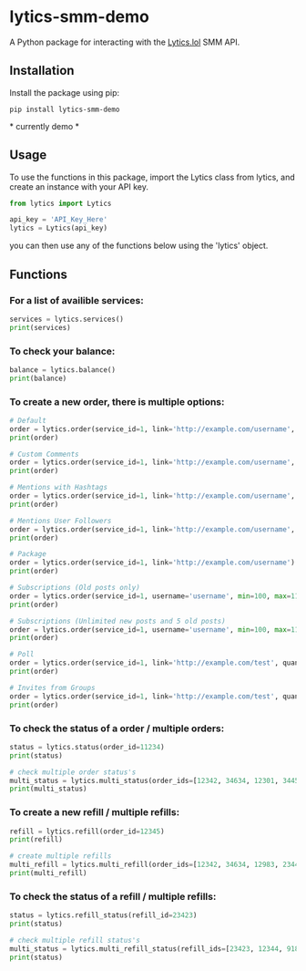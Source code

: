 # lytics-smm-demo

A Python package for interacting with the [Lytics.lol](https://lyticss.lol) SMM API.

## Installation

Install the package using pip:

```shell
pip install lytics-smm-demo
```
\* currently demo *

## Usage
To use the functions in this package, import the Lytics class from lytics, and create an instance with your API key.

```python
from lytics import Lytics

api_key = 'API_Key_Here'
lytics = Lytics(api_key)

```
you can then use any of the functions below using the 'lytics' object.

## Functions
### For a list of availible services: 
```python
services = lytics.services()
print(services)
```

### To check your balance:
```python
balance = lytics.balance()
print(balance)
```

### To create a new order, there is multiple options:
```python
# Default
order = lytics.order(service_id=1, link='http://example.com/username', quantity=100, runs=2, interval=5)
print(order)

# Custom Comments
order = lytics.order(service_id=1, link='http://example.com/username', comments="good pic\ngreat photo\n:)\n;)")
print(order)

# Mentions with Hashtags
order = lytics.order(service_id=1, link='http://example.com/username', quantity=100, usernames="test, testing", hashtags="#goodphoto")
print(order)

# Mentions User Followers
order = lytics.order(service_id=1, link='http://example.com/username', quantity=1000, username="test")
print(order)

# Package
order = lytics.order(service_id=1, link='http://example.com/username')
print(order)

# Subscriptions (Old posts only)
order = lytics.order(service_id=1, username='username', min=100, max=110, posts=0, delay=30, expiry='11/11/2022')
print(order)

# Subscriptions (Unlimited new posts and 5 old posts)
order = lytics.order(service_id=1, username='username', min=100, max=110, old_posts=5, delay=30, expiry='11/11/2022')
print(order)

# Poll
order = lytics.order(service_id=1, link='http://example.com/test', quantity=100, answer_number='7')
print(order)

# Invites from Groups
order = lytics.order(service_id=1, link='http://example.com/test', quantity=100, groups="group1\ngroup2")
print(order)
```

### To check the status of a order / multiple orders: 
```python
status = lytics.status(order_id=11234)
print(status)

# check multiple order status's
multi_status = lytics.multi_status(order_ids=[12342, 34634, 12301, 34453])
print(multi_status)

```

### To create a new refill / multiple refills:
```python
refill = lytics.refill(order_id=12345)
print(refill)

# create multiple refills
multi_refill = lytics.multi_refill(order_ids=[12342, 34634, 12983, 23443])
print(multi_refill)
```

### To check the status of a refill / multiple refills:
```python
status = lytics.refill_status(refill_id=23423)
print(status)

# check multiple refill status's
multi_status = lytics.multi_refill_status(refill_ids=[23423, 12344, 91818, 12311])
print(status)
``` 